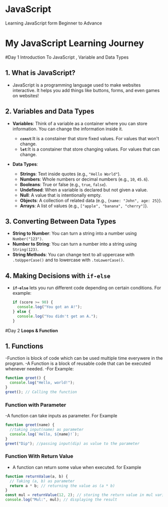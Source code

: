 # JavaScript

Learning JavaScript form Beginner to Advance

# My JavaScript Learning Journey

#Day 1 Introduction To JavaScript , Variable and Data Types

## 1. **What is JavaScript?**

- JavaScript is a programming language used to make websites interactive. It helps you add things like buttons, forms, and even games on websites!

## 2. **Variables and Data Types**

- **Variables**: Think of a variable as a container where you can store information. You can change the information inside it.

  - **`const`**:It is a constainer that store fixed values. For values that won't change.
  - **`let`**:It is a constainer that store changing values. For values that can change.

- **Data Types**:
  - **Strings**: Text inside quotes (e.g., `"Hello World"`).
  - **Numbers**: Whole numbers or decimal numbers (e.g., `10`, `45.6`).
  - **Booleans**: True or false (e.g., `true`, `false`).
  - **Undefined**: When a variable is declared but not given a value.
  - **Null**: A value that is intentionally empty.
  - **Objects**: A collection of related data (e.g., `{name: "John", age: 25}`).
  - **Arrays**: A list of values (e.g., `["apple", "banana", "cherry"]`).

## 3. **Converting Between Data Types**

- **String to Number**: You can turn a string into a number using `Number("123")`.
- **Number to String**: You can turn a number into a string using `String(123)`.
- **String Methods**: You can change text to all uppercase with `.toUpperCase()` and to lowercase with `.toLowerCase()`.

## 4. **Making Decisions with `if-else`**

- **`if-else`** lets you run different code depending on certain conditions. For example:
  ```javascript
  if (score >= 90) {
    console.log("You got an A!");
  } else {
    console.log("You didn't get an A.");
  }
  ```

#Day 2 **Loops & Function**

## 1. Functions

-Function is block of code which can be used multiple time everywere in the program.
-A Function is a block of reusable code that can be executed whenever needed.
-For Example:

```javascript
function greet() {
  console.log("Hello, world!");
}
greet(); // Calling the function
```

### Function with Parameter

-A function can take inputs as parameter. For Example

```javascript
function greet(name) {
  //taking input(name) as parameter
  console.log(`Hello, ${name}!`);
}
greet("Dip"); //passing input(dip) as value to the parameter
```

### Function With Return Value

- A function can return some value when executed. for Example

```javascript
function returnValue(a, b) {
  // Taking (a, b) as parameter
  return a * b; // returning the value as (a * b)
}
const mul = returnValue(12, 2); // storing the return value in mul variable
console.log("Mul:", mul); // displaying the result
```
